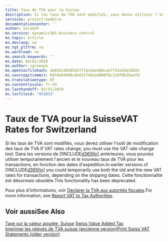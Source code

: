```yaml
---
title: Taux de TVA pour la Suisse
description: Si les taux de TVA sont modifiés, vous devez utiliser l'outil de modification des taux de TVA. Dans les versions de Business Central antérieures, vous pouviez utiliser temporairement l'ancien et le nouveau taux de TVA pour les transactions, en fonction des dates d'expédition. Cette fonctionnalité est désormais obsolète.
services: project-madeira
documentationcenter: ''
author: SorenGP
ms.service: dynamics365-business-central
ms.topic: article
ms.devlang: na
ms.tgt_pltfrm: na
ms.workload: na
ms.search.keywords: ''
ms.date: 04/01/2019
ms.author: sgroespe
ms.openlocfilehash: 4e035148205d3ff1b1daed88cee7f24a56d18581
ms.sourcegitcommit: bd78a5d990c9e83174da1409076c22df8b35eafd
ms.translationtype: HT
ms.contentlocale: fr-CH
ms.lasthandoff: 03/31/2019
ms.locfileid: "931015"
---
```

# <a name="vat-rates-for-switzerland"></a><span data-ttu-id="2d4a1-105">Taux de TVA pour la Suisse</span><span class="sxs-lookup"><span data-stu-id="2d4a1-105">VAT Rates for Switzerland</span></span>
<span data-ttu-id="2d4a1-106">Si les taux de TVA sont modifiés, vous devez utiliser l'outil de modification des taux de TVA.</span><span class="sxs-lookup"><span data-stu-id="2d4a1-106">If VAT rates change, you must use the VAT rate change tool.</span></span> <span data-ttu-id="2d4a1-107">Dans les versions de [!INCLUDE[d365fin](../../includes/d365fin_md.md)] antérieures, vous pouviez utiliser temporairement l'ancien et le nouveau taux de TVA pour les transactions, en fonction des dates d'expédition.</span><span class="sxs-lookup"><span data-stu-id="2d4a1-107">In earlier versions of [!INCLUDE[d365fin](../../includes/d365fin_md.md)] you could temporarily use both the old and the new VAT rates for transactions, depending on the shipping dates.</span></span> <span data-ttu-id="2d4a1-108">Cette fonctionnalité est désormais obsolète.</span><span class="sxs-lookup"><span data-stu-id="2d4a1-108">This functionality has been deprecated.</span></span>  

<span data-ttu-id="2d4a1-109">Pour plus d'informations, voir [Déclarer la TVA aux autorités fiscales](../../finance-how-report-vat.md).</span><span class="sxs-lookup"><span data-stu-id="2d4a1-109">For more information, see [Report VAT to Tax Authorities](../../finance-how-report-vat.md).</span></span>  

## <a name="see-also"></a><span data-ttu-id="2d4a1-110">Voir aussi</span><span class="sxs-lookup"><span data-stu-id="2d4a1-110">See Also</span></span>  
 <span data-ttu-id="2d4a1-111">[Taxe sur la valeur ajoutée, Suisse](swiss-value-added-tax.md) </span><span class="sxs-lookup"><span data-stu-id="2d4a1-111">[Swiss Value Added Tax](swiss-value-added-tax.md) </span></span>  
 [<span data-ttu-id="2d4a1-112">Imprimer les relevés de TVA suisse (ancienne version)</span><span class="sxs-lookup"><span data-stu-id="2d4a1-112">Print Swiss VAT Statements (older version)</span></span>](how-to-print-swiss-vat-statements-older-version-.md)
